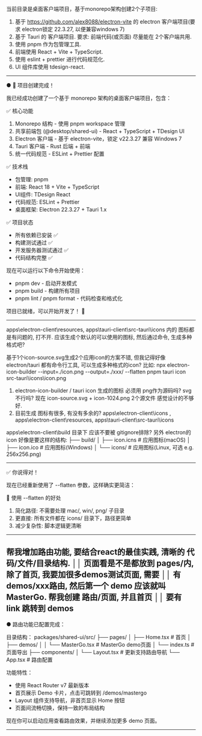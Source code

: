 当前目录是桌面客户端项目，基于monorepo架构创建2个子项目:
1. 基于 https://github.com/alex8088/electron-vite 的 electron 客户端项目(要求 electron锁定 22.3.27, 以便兼容windows 7)
2. 基于 Tauri 的 客户端项目.
要求:
前端代码(或页面) 尽量能在 2个客户端共用.
1. 使用 pnpm 作为包管理工具.
2. 前端使用 React + Vite + TypeScript.
3. 使用 eslint + prettier 进行代码规范化.
4. UI 组件库使用 tdesign-react.
-----------
● 🎉 项目创建完成！

  我已经成功创建了一个基于 monorepo 架构的桌面客户端项目，包含：

  ✅ 核心功能

  1. Monorepo 结构 - 使用 pnpm workspace 管理
  2. 共享前端包 (@desktop/shared-ui) - React + TypeScript + TDesign UI
  3. Electron 客户端 - 基于 electron-vite，锁定 v22.3.27 兼容 Windows 7
  4. Tauri 客户端 - Rust 后端 + 前端
  5. 统一代码规范 - ESLint + Prettier 配置

  ✅ 技术栈

  - 包管理: pnpm
  - 前端: React 18 + Vite + TypeScript
  - UI组件: TDesign React
  - 代码规范: ESLint + Prettier
  - 桌面框架: Electron 22.3.27 + Tauri 1.x

  ✅ 项目状态

  - 所有依赖已安装 ✅
  - 构建测试通过 ✅
  - 开发服务器测试通过 ✅
  - 代码结构完整 ✅

  现在可以运行以下命令开始使用：
  - pnpm dev - 启动开发模式
  - pnpm build - 构建所有项目
  - pnpm lint / pnpm format - 代码检查和格式化

  项目已就绪，可以开始开发了！ 🚀

-------------------------------------------------------------------

apps\electron-client\resources, apps\tauri-client\src-tauri\icons
内的 图标都是有问题的, 打不开. 应该生成个默认的可以使用的图标, 然后通过命令, 生成多种格式吧?

基于1个icon-source.svg生成2个应用icon的方案不错, 但我记得好像 electron/tauri 都有命令行工具, 可以生成多种格式的icon? 比如:
npx electron-icon-builder --input=./icon.png --output=./xxx/ --flatten
pnpm tauri icon src-tauri\icons\icon.png

1. electron-icon-builder / tauri icon 生成的图标 必须用 png作为源码吗? svg不行吗? 现在 icon-source.svg + icon-1024.png 2个源文件 感觉设计的不够好.
2. 目前生成 图标有很多, 有没有多余的?
apps\electron-client\icons , apps\electron-client\resources, apps\tauri-client\src-tauri\icons

apps\electron-client\build 目录下 应该不要被 gitignore排除? 另外 electron的 icon 好像是要这样的结构:
├── build/
│   ├── icon.icns # 应用图标(macOS)
│   ├── icon.ico # 应用图标(Windows)
│   └── icons/ # 应用图标(Linux, 可选 e.g. 256x256.png)

-----------
  ✅ 你说得对！

  现在已经重新使用了 --flatten 参数，这样确实更简洁：

  🎯 使用 --flatten 的好处

  1. 简化路径: 不需要处理 mac/, win/, png/ 子目录
  2. 更直接: 所有文件都在 icons/ 目录下，路径更简单
  3. 减少复杂性: 脚本逻辑更清晰

-------------------------------------------------------------------

帮我增加路由功能, 要结合react的最佳实践, 清晰的 代码/文件/目录结构.                 ││   页面看是不是都放到 pages/内, 除了首页, 我要加很多demos测试页面, 需要                ││   有demos/xxx路由, 然后第一个 demo 应该就叫 MasterGo. 帮我创建 路由/页面, 并且首页    ││   要有 link 跳转到 demos  
-----------

● 路由功能已配置完成：

  目录结构：
  packages/shared-ui/src/
  ├── pages/
  │   ├── Home.tsx              # 首页
  │   ├── demos/
  │   │   └── MasterGo.tsx      # MasterGo demo页面
  │   └── index.ts              # 页面导出
  ├── components/
  │   └── Layout.tsx            # 更新支持路由导航
  └── App.tsx                   # 路由配置

  功能特性：
  - 使用 React Router v7 最新版本
  - 首页展示 Demo 卡片，点击可跳转到 /demos/mastergo
  - Layout 组件支持导航，非首页显示 Home 按钮
  - 页面间流畅切换，保持一致的布局结构

  现在你可以启动应用查看路由效果，并继续添加更多 demo 页面。

-------------------------------------------------------------------
